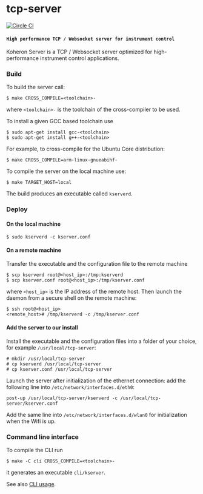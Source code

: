 # tcp-server

[![Circle CI](https://circleci.com/gh/Koheron/tcp-server.svg?style=shield)](https://circleci.com/gh/Koheron/tcp-server)

#### `High performance TCP / Websocket server for instrument control`

Koheron Server is a TCP / Websocket server optimized for high-performance instrument control applications.

### Build

To build the server call:
```
$ make CROSS_COMPILE=<toolchain>-
```
where `<toolchain>-` is the toolchain of the cross-compiler to be used.

To install a given GCC based toolchain use
```
$ sudo apt-get install gcc-<toolchain>
$ sudo apt-get install g++-<toolchain>
```

For example, to cross-compile for the Ubuntu Core distribution: 
```
$ make CROSS_COMPILE=arm-linux-gnueabihf-
```

To compile the server on the local machine use:
```
$ make TARGET_HOST=local
```

The build produces an executable called `kserverd`.

### Deploy

#### On the local machine

```
$ sudo kserverd -c kserver.conf
```

#### On a remote machine

Transfer the executable and the configuration file to the remote machine
```
$ scp kserverd root@<host_ip>:/tmp:kserverd
$ scp kserver.conf root@<host_ip>:/tmp/kserver.conf
```
where `<host_ip>` is the IP address of the remote host. Then launch the daemon from a secure shell on the remote machine:
```
$ ssh root@<host_ip>
<remote_host># /tmp/kserverd -c /tmp/kserver.conf
```

#### Add the server to our install

Install the executable and the configuration files into a folder of your choice, for example `/usr/local/tcp-server`:
```
# mkdir /usr/local/tcp-server
# cp kserverd /usr/local/tcp-server
# cp kserver.conf /usr/local/tcp-server
```

Launch the server after initialization of the ethernet connection: add the following line into `/etc/network/interfaces.d/eth0`:
```
post-up /usr/local/tcp-server/kserverd -c /usr/local/tcp-server/kserver.conf
```

Add the same line into `/etc/network/interfaces.d/wlan0` for initialization when the Wifi is up.

### Command line interface

To compile the CLI run
```
$ make -C cli CROSS_COMPILE=<toolchain>-
```
it generates an executable `cli/kserver`.

See also [CLI usage](doc/command_line_interface.md).
